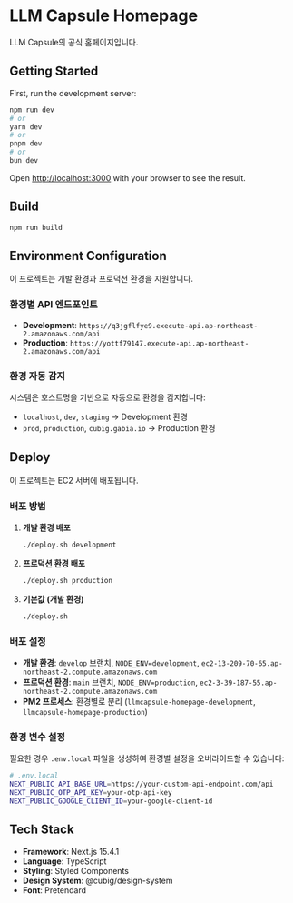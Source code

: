 # LLM Capsule Homepage

LLM Capsule의 공식 홈페이지입니다.

## Getting Started

First, run the development server:

```bash
npm run dev
# or
yarn dev
# or
pnpm dev
# or
bun dev
```

Open [http://localhost:3000](http://localhost:3000) with your browser to see the result.

## Build

```bash
npm run build
```

## Environment Configuration

이 프로젝트는 개발 환경과 프로덕션 환경을 지원합니다.

### 환경별 API 엔드포인트

- **Development**: `https://q3jgflfye9.execute-api.ap-northeast-2.amazonaws.com/api`
- **Production**: `https://yottf79147.execute-api.ap-northeast-2.amazonaws.com/api`

### 환경 자동 감지

시스템은 호스트명을 기반으로 자동으로 환경을 감지합니다:

- `localhost`, `dev`, `staging` → Development 환경
- `prod`, `production`, `cubig.gabia.io` → Production 환경

## Deploy

이 프로젝트는 EC2 서버에 배포됩니다.

### 배포 방법

1. **개발 환경 배포**

   ```bash
   ./deploy.sh development
   ```

2. **프로덕션 환경 배포**

   ```bash
   ./deploy.sh production
   ```

3. **기본값 (개발 환경)**
   ```bash
   ./deploy.sh
   ```

### 배포 설정

- **개발 환경**: `develop` 브랜치, `NODE_ENV=development`, `ec2-13-209-70-65.ap-northeast-2.compute.amazonaws.com`
- **프로덕션 환경**: `main` 브랜치, `NODE_ENV=production`, `ec2-3-39-187-55.ap-northeast-2.compute.amazonaws.com`
- **PM2 프로세스**: 환경별로 분리 (`llmcapsule-homepage-development`, `llmcapsule-homepage-production`)

### 환경 변수 설정

필요한 경우 `.env.local` 파일을 생성하여 환경별 설정을 오버라이드할 수 있습니다:

```bash
# .env.local
NEXT_PUBLIC_API_BASE_URL=https://your-custom-api-endpoint.com/api
NEXT_PUBLIC_OTP_API_KEY=your-otp-api-key
NEXT_PUBLIC_GOOGLE_CLIENT_ID=your-google-client-id
```

## Tech Stack

- **Framework**: Next.js 15.4.1
- **Language**: TypeScript
- **Styling**: Styled Components
- **Design System**: @cubig/design-system
- **Font**: Pretendard
